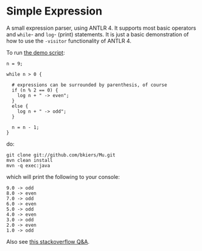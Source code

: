 # Simple Expression
A small expression parser, using ANTLR 4. It supports most basic operators
and `while`- and `log`- (print) statements. It is just a basic
demonstration of how to use the `-visitor` functionality of ANTLR 4.

To run [the demo script](https://github.com/bkiers/Mu/blob/master/src/main/mu/test.mu):

```
n = 9;

while n > 0 {

  # expressions can be surrounded by parenthesis, of course
  if (n % 2 == 0) {
    log n + " -> even";
  }
  else {
    log n + " -> odd";
  }

  n = n - 1;
}
```

do:

```
git clone git://github.com/bkiers/Mu.git
mvn clean install
mvn -q exec:java
```

which will print the following to your console:

```
9.0 -> odd
8.0 -> even
7.0 -> odd
6.0 -> even
5.0 -> odd
4.0 -> even
3.0 -> odd
2.0 -> even
1.0 -> odd
```

Also see [this stackoverflow Q&A](http://stackoverflow.com/questions/15610183/if-else-statements-in-antlr-using-listeners).
